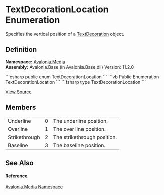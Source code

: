# TextDecorationLocation Enumeration


Specifies the vertical position of a <a href="T_Avalonia_Media_TextDecoration">TextDecoration</a> object.



## Definition
**Namespace:** <a href="N_Avalonia_Media">Avalonia.Media</a>  
**Assembly:** Avalonia.Base (in Avalonia.Base.dll) Version: 11.2.0

<Tabs groupId="api-code-preview">
<TabItem value="csharp" label="C#">
```csharp
public enum TextDecorationLocation
```
</TabItem>
<TabItem value="vb" label="VB">
```vb
Public Enumeration TextDecorationLocation
```
</TabItem>
<TabItem value="fsharp" label="F#">
```fsharp
type TextDecorationLocation
```
</TabItem>
</Tabs>



<a href="https://github.com/AvaloniaUI/Avalonia/tree/master/src/Avalonia.Base/Media/TextDecorationLocation.cs" title="View the source code">View Source</a>



## Members
<table>
<tr>
<td>Underline</td>
<td>0</td>
<td>The underline position.</td>
</tr>
<tr>
<td>Overline</td>
<td>1</td>
<td>The over line position.</td>
</tr>
<tr>
<td>Strikethrough</td>
<td>2</td>
<td>The strikethrough position.</td>
</tr>
<tr>
<td>Baseline</td>
<td>3</td>
<td>The baseline position.</td>
</tr>
</table>

## See Also


#### Reference
<a href="N_Avalonia_Media">Avalonia.Media Namespace</a>  
